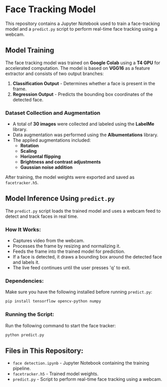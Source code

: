 # Face Tracking Model

This repository contains a Jupyter Notebook used to train a face-tracking model and a `predict.py` script to perform real-time face tracking using a webcam.

## Model Training
The face tracking model was trained on **Google Colab** using a **T4 GPU** for accelerated computation. The model is based on **VGG16** as a feature extractor and consists of two output branches:

1. **Classification Output** - Determines whether a face is present in the frame.
2. **Regression Output** - Predicts the bounding box coordinates of the detected face.

### Dataset Collection and Augmentation
- A total of **30 images** were collected and labeled using the **LabelMe** library.
- Data augmentation was performed using the **Albumentations** library.
- The applied augmentations included:
  - **Rotation**
  - **Scaling**
  - **Horizontal flipping**
  - **Brightness and contrast adjustments**
  - **Gaussian noise addition**
  
After training, the model weights were exported and saved as `facetracker.h5`.

## Model Inference Using `predict.py`
The `predict.py` script loads the trained model and uses a webcam feed to detect and track faces in real time.

### How It Works:
- Captures video from the webcam.
- Processes the frame by resizing and normalizing it.
- Feeds the frame into the trained model for prediction.
- If a face is detected, it draws a bounding box around the detected face and labels it.
- The live feed continues until the user presses 'q' to exit.

### Dependencies:
Make sure you have the following installed before running `predict.py`:
```bash
pip install tensorflow opencv-python numpy
```

### Running the Script:
Run the following command to start the face tracker:
```bash
python predict.py
```

## Files in This Repository:
- `face detection.ipynb` - Jupyter Notebook containing the training pipeline.
- `facetracker.h5` - Trained model weights.
- `predict.py` - Script to perform real-time face tracking using a webcam.


